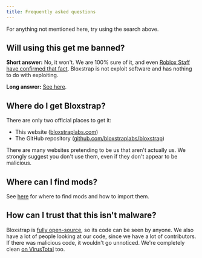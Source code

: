 ```yaml
---
title: Frequently asked questions
---
```


For anything not mentioned here, try using the search above.

## Will using this get me banned?

**Short answer:** No, it won't. We are 100% sure of it, and even [Roblox Staff have confirmed that fact](https://devforum.roblox.com/t/welcoming-byfron-to-roblox/2018233/693?u=xtremeguy2256). Bloxstrap is not exploit software and has nothing to do with exploiting.


**Long answer:** [See here](/wiki/info/bloxstrap-and-bans).

## Where do I get Bloxstrap?

There are only two official places to get it: 
- This website ([bloxstraplabs.com](https://bloxstraplabs.com)) 
- The GitHub repository ([github.com/bloxstraplabs/bloxstrap](https://github.com/bloxstraplabs/bloxstrap))

There are many websites pretending to be us that aren't actually us. We strongly suggest you don't use them, even if they don't appear to be malicious.

## Where can I find mods?

See [here](/wiki/features/modding/#finding-mods-to-use) for where to find mods and how to import them.

## How can I trust that this isn't malware?

Bloxstrap is [fully open-source](https://github.com/bloxstraplabs/bloxstrap), so its code can be seen by anyone. We also have a lot of people looking at our code, since we have a lot of contributors. If there was malicious code, it wouldn't go unnoticed. We're completely clean [on VirusTotal](https://www.virustotal.com/gui/file/c7f713edb0ccbc992e03546e711ae19a34e5a600fa88e615c5977f31b25cd82d) too.
